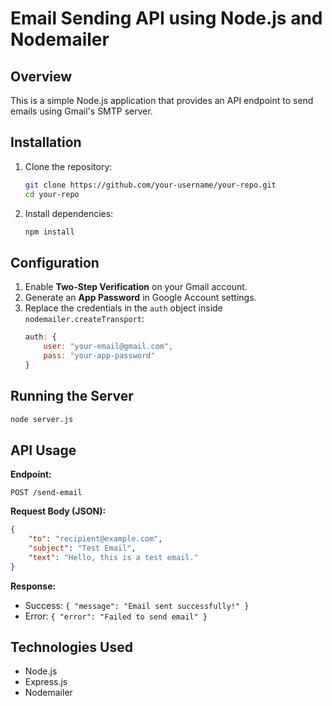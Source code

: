 # Email Sending API using Node.js and Nodemailer

## Overview
This is a simple Node.js application that provides an API endpoint to send emails using Gmail's SMTP server.

## Installation
1. Clone the repository:
   ```sh
   git clone https://github.com/your-username/your-repo.git
   cd your-repo
   ```
2. Install dependencies:
   ```sh
   npm install
   ```

## Configuration
1. Enable **Two-Step Verification** on your Gmail account.
2. Generate an **App Password** in Google Account settings.
3. Replace the credentials in the `auth` object inside `nodemailer.createTransport`:
   ```javascript
   auth: {
       user: "your-email@gmail.com", 
       pass: "your-app-password"
   }
   ```

## Running the Server
```sh
node server.js
```

## API Usage
**Endpoint:**
```http
POST /send-email
```
**Request Body (JSON):**
```json
{
    "to": "recipient@example.com",
    "subject": "Test Email",
    "text": "Hello, this is a test email."
}
```

**Response:**
- Success: `{ "message": "Email sent successfully!" }`
- Error: `{ "error": "Failed to send email" }`

## Technologies Used
- Node.js
- Express.js
- Nodemailer

